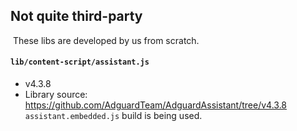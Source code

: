 ## Not quite third-party
​
These libs are developed by us from scratch.
​
#### `lib/content-script/assistant.js`
* v4.3.8
* Library source: https://github.com/AdguardTeam/AdguardAssistant/tree/v4.3.8
`assistant.embedded.js` build is being used.
